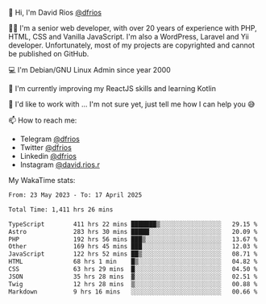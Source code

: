 👋 Hi, I'm David Rios [@dfrios](https://github.com/dfrios)

👨‍💻 I'm a senior web developer, with over 20 years of experience with PHP, HTML, CSS and Vanilla JavaScript. I'm also a WordPress, Laravel and Yii developer. Unfortunately, most of my projects are copyrighted and cannot be published on GitHub.

💻 I'm Debian/GNU Linux Admin since year 2000

🌱 I'm currently improving my ReactJS skills and learning Kotlin

💞️ I'd like to work with ... I'm not sure yet, just tell me how I can help you 😅


📫 How to reach me:
* Telegram [@dfrios](https://t.me/dfrios)
* Twitter [@dfrios](https://twitter.com/dfrios)
* Linkedin [@dfrios](https://linkedin.com/in/dfrios)
* Instagram [@david.rios.r](https://instagram.com/david.rios.r)



My WakaTime stats:
<!--START_SECTION:waka-->

```txt
From: 23 May 2023 - To: 17 April 2025

Total Time: 1,411 hrs 26 mins

TypeScript        411 hrs 22 mins ███████▒░░░░░░░░░░░░░░░░░   29.15 %
Astro             283 hrs 30 mins █████░░░░░░░░░░░░░░░░░░░░   20.09 %
PHP               192 hrs 56 mins ███▒░░░░░░░░░░░░░░░░░░░░░   13.67 %
Other             169 hrs 45 mins ███░░░░░░░░░░░░░░░░░░░░░░   12.03 %
JavaScript        122 hrs 52 mins ██▒░░░░░░░░░░░░░░░░░░░░░░   08.71 %
HTML              68 hrs 1 min    █▒░░░░░░░░░░░░░░░░░░░░░░░   04.82 %
CSS               63 hrs 29 mins  █░░░░░░░░░░░░░░░░░░░░░░░░   04.50 %
JSON              35 hrs 28 mins  ▓░░░░░░░░░░░░░░░░░░░░░░░░   02.51 %
Twig              12 hrs 28 mins  ▒░░░░░░░░░░░░░░░░░░░░░░░░   00.88 %
Markdown          9 hrs 16 mins   ░░░░░░░░░░░░░░░░░░░░░░░░░   00.66 %
```

<!--END_SECTION:waka-->
